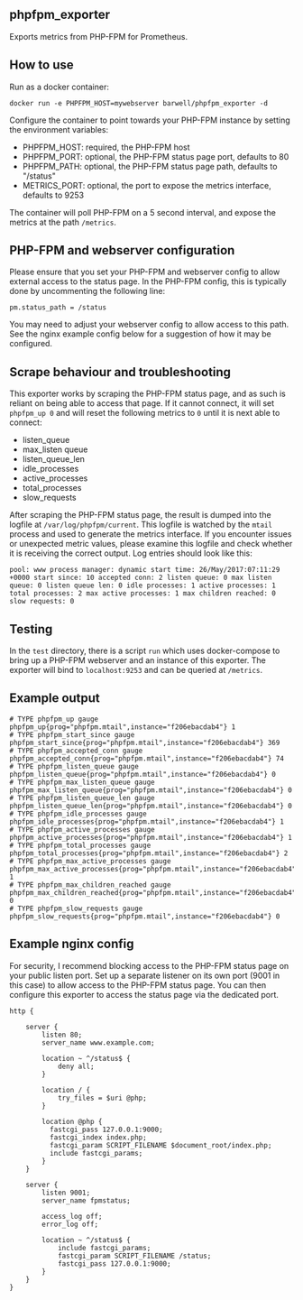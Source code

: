 phpfpm_exporter
---

Exports metrics from PHP-FPM for Prometheus.


## How to use

Run as a docker container:

```
docker run -e PHPFPM_HOST=mywebserver barwell/phpfpm_exporter -d
```

Configure the container to point towards your PHP-FPM instance by setting the environment variables:
- PHPFPM_HOST: required, the PHP-FPM host
- PHPFPM_PORT: optional, the PHP-FPM status page port, defaults to 80
- PHPFPM_PATH: optional, the PHP-FPM status page path, defaults to "/status"
- METRICS_PORT: optional, the port to expose the metrics interface, defaults to 9253

The container will poll PHP-FPM on a 5 second interval, and expose the metrics at the path `/metrics`.

## PHP-FPM and webserver configuration

Please ensure that you set your PHP-FPM and webserver config to allow external access to the status page. In the PHP-FPM config, this is typically done by uncommenting the following line:

`pm.status_path = /status`

You may need to adjust your webserver config to allow access to this path. See the nginx example config below for a suggestion of how it may be configured.

## Scrape behaviour and troubleshooting

This exporter works by scraping the PHP-FPM status page, and as such is reliant on being able to access that page. If it cannot connect, it will set `phpfpm_up 0` and will reset the following metrics to `0` until it is next able to connect:
- listen_queue
- max_listen queue
- listen_queue_len
- idle_processes
- active_processes
- total_processes
- slow_requests

After scraping the PHP-FPM status page, the result is dumped into the logfile at `/var/log/phpfpm/current`. This logfile is watched by the `mtail` process and used to generate the metrics interface. If you encounter issues or unexpected metric values, please examine this logfile and check whether it is receiving the correct output. Log entries should look like this:

```
pool: www process manager: dynamic start time: 26/May/2017:07:11:29 +0000 start since: 10 accepted conn: 2 listen queue: 0 max listen queue: 0 listen queue len: 0 idle processes: 1 active processes: 1 total processes: 2 max active processes: 1 max children reached: 0 slow requests: 0
```


## Testing

In the `test` directory, there is a script `run` which uses docker-compose to bring up a PHP-FPM webserver and an instance of this exporter. The exporter will bind to `localhost:9253` and can be queried at `/metrics`.

## Example output

```
# TYPE phpfpm_up gauge
phpfpm_up{prog="phpfpm.mtail",instance="f206ebacdab4"} 1
# TYPE phpfpm_start_since gauge
phpfpm_start_since{prog="phpfpm.mtail",instance="f206ebacdab4"} 369
# TYPE phpfpm_accepted_conn gauge
phpfpm_accepted_conn{prog="phpfpm.mtail",instance="f206ebacdab4"} 74
# TYPE phpfpm_listen_queue gauge
phpfpm_listen_queue{prog="phpfpm.mtail",instance="f206ebacdab4"} 0
# TYPE phpfpm_max_listen_queue gauge
phpfpm_max_listen_queue{prog="phpfpm.mtail",instance="f206ebacdab4"} 0
# TYPE phpfpm_listen_queue_len gauge
phpfpm_listen_queue_len{prog="phpfpm.mtail",instance="f206ebacdab4"} 0
# TYPE phpfpm_idle_processes gauge
phpfpm_idle_processes{prog="phpfpm.mtail",instance="f206ebacdab4"} 1
# TYPE phpfpm_active_processes gauge
phpfpm_active_processes{prog="phpfpm.mtail",instance="f206ebacdab4"} 1
# TYPE phpfpm_total_processes gauge
phpfpm_total_processes{prog="phpfpm.mtail",instance="f206ebacdab4"} 2
# TYPE phpfpm_max_active_processes gauge
phpfpm_max_active_processes{prog="phpfpm.mtail",instance="f206ebacdab4"} 1
# TYPE phpfpm_max_children_reached gauge
phpfpm_max_children_reached{prog="phpfpm.mtail",instance="f206ebacdab4"} 0
# TYPE phpfpm_slow_requests gauge
phpfpm_slow_requests{prog="phpfpm.mtail",instance="f206ebacdab4"} 0
```

## Example nginx config

For security, I recommend blocking access to the PHP-FPM status page on your public listen port. Set up a separate listener on its own port (9001 in this case) to allow access to the PHP-FPM status page. You can then configure this exporter to access the status page via the dedicated port.

```
http {

    server {
        listen 80;
        server_name www.example.com;

        location ~ ^/status$ {
            deny all;
        }

        location / {
            try_files = $uri @php;
        }

        location @php {
          fastcgi_pass 127.0.0.1:9000;
          fastcgi_index index.php;
          fastcgi_param SCRIPT_FILENAME $document_root/index.php;
          include fastcgi_params;
        }
    }

    server {
        listen 9001;
        server_name fpmstatus;

        access_log off;
        error_log off;

        location ~ ^/status$ {
            include fastcgi_params;
            fastcgi_param SCRIPT_FILENAME /status;
            fastcgi_pass 127.0.0.1:9000;
        }
    }
}
```
